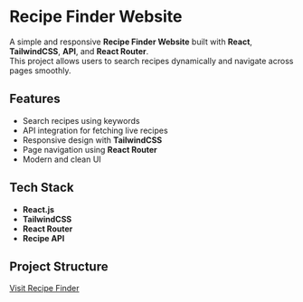 #  Recipe Finder Website  

A simple and responsive **Recipe Finder Website** built with **React**, **TailwindCSS**, **API**, and **React Router**.  
This project allows users to search recipes dynamically and navigate across pages smoothly.  

##  Features  
- Search recipes using keywords  
- API integration for fetching live recipes  
- Responsive design with **TailwindCSS**  
- Page navigation using **React Router**  
- Modern and clean UI  

##  Tech Stack  
- **React.js**  
- **TailwindCSS**  
- **React Router**  
- **Recipe API**  

##  Project Structure  
<a href="https://your-vercel-link.vercel.app/" target="_blank">Visit Recipe Finder</a>
